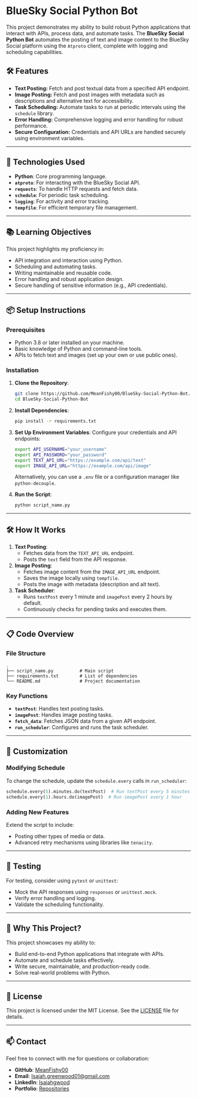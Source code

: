 
# BlueSky Social Python Bot

This project demonstrates my ability to build robust Python applications that interact with APIs, process data, and automate tasks. The **BlueSky Social Python Bot** automates the posting of text and image content to the BlueSky Social platform using the `Atproto` client, complete with logging and scheduling capabilities.

## 🛠 Features
- **Text Posting:** Fetch and post textual data from a specified API endpoint.
- **Image Posting:** Fetch and post images with metadata such as descriptions and alternative text for accessibility.
- **Task Scheduling:** Automate tasks to run at periodic intervals using the `schedule` library.
- **Error Handling:** Comprehensive logging and error handling for robust performance.
- **Secure Configuration:** Credentials and API URLs are handled securely using environment variables.

---

## 🚀 Technologies Used
- **Python**: Core programming language.
- **`atproto`**: For interacting with the BlueSky Social API.
- **`requests`**: To handle HTTP requests and fetch data.
- **`schedule`**: For periodic task scheduling.
- **`logging`**: For activity and error tracking.
- **`tempfile`**: For efficient temporary file management.

---

## 📚 Learning Objectives
This project highlights my proficiency in:
- API integration and interaction using Python.
- Scheduling and automating tasks.
- Writing maintainable and reusable code.
- Error handling and robust application design.
- Secure handling of sensitive information (e.g., API credentials).

---

## 📦 Setup Instructions

### Prerequisites
- Python 3.8 or later installed on your machine.
- Basic knowledge of Python and command-line tools.
- APIs to fetch text and images (set up your own or use public ones).

### Installation
1. **Clone the Repository**:
   ```bash
   git clone https://github.com/MeanFishy00/BlueSky-Social-Python-Bot.git
   cd BlueSky-Social-Python-Bot
   ```

2. **Install Dependencies**:
   ```bash
   pip install -r requirements.txt
   ```

3. **Set Up Environment Variables**:
   Configure your credentials and API endpoints:
   ```bash
   export API_USERNAME="your_username"
   export API_PASSWORD="your_password"
   export TEXT_API_URL="https://example.com/api/text"
   export IMAGE_API_URL="https://example.com/api/image"
   ```

   Alternatively, you can use a `.env` file or a configuration manager like `python-decouple`.

4. **Run the Script**:
   ```bash
   python script_name.py
   ```

---

## 🛠 How It Works
1. **Text Posting**: 
   - Fetches data from the `TEXT_API_URL` endpoint.
   - Posts the `text` field from the API response.
2. **Image Posting**:
   - Fetches image content from the `IMAGE_API_URL` endpoint.
   - Saves the image locally using `tempfile`.
   - Posts the image with metadata (description and alt text).
3. **Task Scheduler**:
   - Runs `textPost` every 1 minute and `imagePost` every 2 hours by default.
   - Continuously checks for pending tasks and executes them.

---

## 📋 Code Overview
### File Structure
```
.
├── script_name.py          # Main script
├── requirements.txt        # List of dependencies
└── README.md               # Project documentation
```

### Key Functions
- **`textPost`**: Handles text posting tasks.
- **`imagePost`**: Handles image posting tasks.
- **`fetch_data`**: Fetches JSON data from a given API endpoint.
- **`run_scheduler`**: Configures and runs the task scheduler.

---

## 🔧 Customization
### Modifying Schedule
To change the schedule, update the `schedule.every` calls in `run_scheduler`:
```python
schedule.every(5).minutes.do(textPost)  # Run textPost every 5 minutes
schedule.every(1).hours.do(imagePost)  # Run imagePost every 1 hour
```

### Adding New Features
Extend the script to include:
- Posting other types of media or data.
- Advanced retry mechanisms using libraries like `tenacity`.

---

## 🧪 Testing
For testing, consider using `pytest` or `unittest`:
- Mock the API responses using `responses` or `unittest.mock`.
- Verify error handling and logging.
- Validate the scheduling functionality.

---

## 🌟 Why This Project?
This project showcases my ability to:
- Build end-to-end Python applications that integrate with APIs.
- Automate and schedule tasks effectively.
- Write secure, maintainable, and production-ready code.
- Solve real-world problems with Python.

---

## 📄 License
This project is licensed under the MIT License. See the [LICENSE](LICENSE) file for details.

---

## 📫 Contact
Feel free to connect with me for questions or collaboration:
- **GitHub**: [MeanFishy00](https://github.com/MeanFishy00)
- **Email**: Isaiah.greenwood01@gmail.com
- **LinkedIn**: [Isaiahgwood](https://www.linkedin.com/in/isaiahgwood)
- **Portfolio**: [Repositories](https://github.com/MeanFishy00?tab=repositories)
